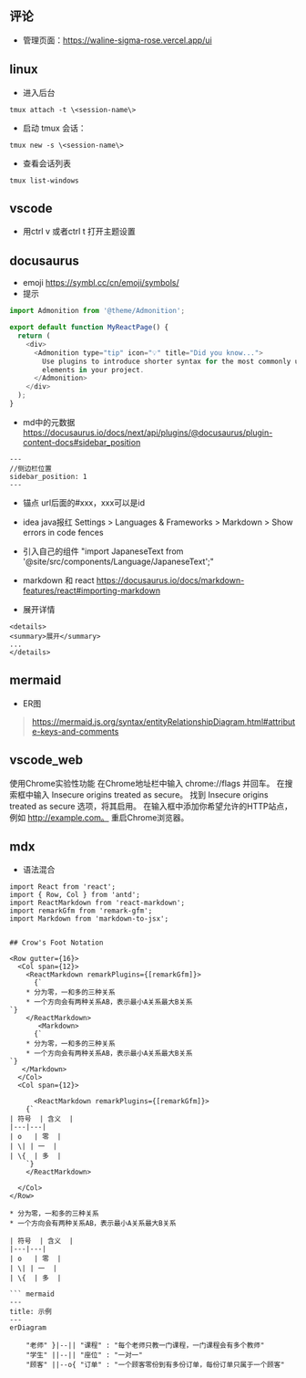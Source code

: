 ## 评论
* 管理页面：https://waline-sigma-rose.vercel.app/ui
## linux
* 进入后台
```shell
tmux attach -t \<session-name\>
```

* 启动 tmux 会话：
```shell
tmux new -s \<session-name\>
```

* 查看会话列表
```shell
tmux list-windows
```
## vscode
* 用ctrl v 或者ctrl t 打开主题设置
## docusaurus
* emoji
https://symbl.cc/cn/emoji/symbols/
* 提示
```js
import Admonition from '@theme/Admonition';

export default function MyReactPage() {
  return (
    <div>
      <Admonition type="tip" icon="💡" title="Did you know...">
        Use plugins to introduce shorter syntax for the most commonly used JSX
        elements in your project.
      </Admonition>
    </div>
  );
}
```


* md中的元数据
https://docusaurus.io/docs/next/api/plugins/@docusaurus/plugin-content-docs#sidebar_position

```mdxjs
---
//侧边栏位置     
sidebar_position: 1
---

```
* 锚点
url后面的#xxx，xxx可以是id
* idea java报红
Settings > Languages & Frameworks > Markdown > Show errors in code fences

* 引入自己的组件
"import JapaneseText from '@site/src/components/Language/JapaneseText';"
* markdown 和 react
https://docusaurus.io/docs/markdown-features/react#importing-markdown

* 展开详情
```mdx
<details>
<summary>展开</summary>
...
</details>
```

## mermaid
* ER图
> https://mermaid.js.org/syntax/entityRelationshipDiagram.html#attribute-keys-and-comments



## vscode_web
使用Chrome实验性功能
在Chrome地址栏中输入 chrome://flags 并回车。
在搜索框中输入 Insecure origins treated as secure。
找到 Insecure origins treated as secure 选项，将其启用。
在输入框中添加你希望允许的HTTP站点，例如 http://example.com。
重启Chrome浏览器。

## mdx
* 语法混合

```mdx
import React from 'react';
import { Row, Col } from 'antd';
import ReactMarkdown from 'react-markdown';
import remarkGfm from 'remark-gfm';
import Markdown from 'markdown-to-jsx';


## Crow's Foot Notation

<Row gutter={16}>
  <Col span={12}>
    <ReactMarkdown remarkPlugins={[remarkGfm]}>
      {`
    * 分为零，一和多的三种关系
    * 一个方向会有两种关系AB，表示最小A关系最大B关系
`}
    </ReactMarkdown>
       <Markdown>
      {`
    * 分为零，一和多的三种关系
    * 一个方向会有两种关系AB，表示最小A关系最大B关系
`}
   </Markdown>
  </Col>
  <Col span={12}>

      <ReactMarkdown remarkPlugins={[remarkGfm]}>
    {`
| 符号  | 含义  |
|---|---|
| o   | 零  |
| \| | 一  |
| \{  | 多  |
    `}
    </ReactMarkdown>

  </Col>
</Row>

* 分为零，一和多的三种关系
* 一个方向会有两种关系AB，表示最小A关系最大B关系

| 符号  | 含义  |
|---|---|
| o   | 零  |
| \| | 一  |
| \{  | 多  |

``` mermaid
---
title: 示例
---
erDiagram

    "老师" }|--|| "课程" : "每个老师只教一门课程，一门课程会有多个教师"
    "学生" ||--|| "座位" : "一对一"
    "顾客" ||--o{ "订单" : "一个顾客零份到有多份订单，每份订单只属于一个顾客"

```

```